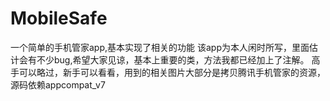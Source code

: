 MobileSafe
==========

一个简单的手机管家app,基本实现了相关的功能
该app为本人闲时所写，里面估计会有不少bug,希望大家见谅，基本上重要的类，方法我都已经加上了注解。
高手可以略过，新手可以看看，用到的相关图片大部分是拷贝腾讯手机管家的资源，源码依赖appcompat_v7
